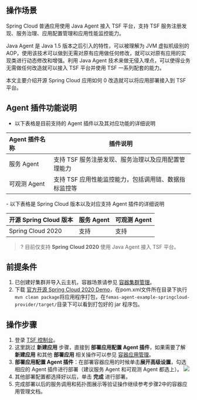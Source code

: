 
## 操作场景
Spring Cloud 普通应用使用 Java Agent 接入 TSF 平台，支持 TSF 服务注册发现、服务治理、应用配置管理和应用性能监控能力。

Java Agent 是 Java 1.5 版本之后引⼊的特性，可以被理解为 JVM 虚拟机级别的 AOP，使用该技术可以做到无需对原有应用做任何修改，就可以对原有应用的实现类进行动态修改和增强。利用 Java Agent 技术来做无侵入埋点，可以使得业务无需做任何改造就可以接入 TSF 平台并使用 TSF 一系列配套的能力。 

本文主要介绍开源 Spring Cloud 应用如何 0 改造就可以将应用部署接入到 TSF 平台。

## Agent 插件功能说明
- 以下表格是目前支持的 Agent 插件以及其对应功能的详细说明
<table>
<thead>
<tr>
<th align="left">Agent 插件名称</th>
<th>插件说明</th>
</tr>
</thead>
<tbody><tr>
<td align="left">服务 Agent</td>
<td>支持 TSF 服务注册发现、服务治理以及应用配置管理能力</td>
</tr>
<tr>
<td align="left">可观测 Agent</td>
<td>支持 TSF 应用性能监控能力，包括调用链、数据指标监控等</td>
</tr>
</tbody></table>
- 以下表格是 Spring Cloud 版本以及对应支持 Agent 插件的详细说明
<table>
<thead>
<tr>
<th align="left">开源 Spring Cloud 版本</th>
<th>服务 Agent</th>
<th>可观测 Agent</th>
</tr>
</thead>
<tbody><tr>
<td align="left">Spring Cloud 2020</td>
<td>支持</td>
<td>支持</td>
</tr>
</tbody></table>

> ? 目前仅支持 **Spring Cloud 2020** 使用 Java Agent 接入 TSF 平台。

## 前提条件

1. 已创建好集群并导入云主机，容器场景请参见 [容器集群管理](https://cloud.tencent.com/document/product/649/73965)。
2. 下载 [官方开源 Spring Cloud 2020 Demo](https://github.com/polarismesh/femas/tree/develop/femas-agent/femas-agent-example)，在pom.xml文件所在目录下执行`mvn clean package`将应用程序打包，在`femas-agent-example-springcloud-provider/target/`目录下可以看到打包好的 jar 程序包。

## 操作步骤
1. 登录 [TSF 控制台](https://console.cloud.tencent.com/tsf)。
2. 这里跳过 **新建应用** 步骤，直接到 **部署应用配置 Agent 插件**，如果需要了解 **新建应用** 和其他 **部署应用** 相关操作可以参见 [容器应用管理](https://cloud.tencent.com/document/product/649/55504)。
3. **部署应用配置 Agent 插件**：在部署容器应用的时候单击**展开高级设置**，勾选相应的 Agent 插件进行部署（建议服务 Agent 和可观测 Agent 都选上）。
   ![](https://qcloudimg.tencent-cloud.cn/raw/eb260e19253b10bc677d00f7c3b16dbe.png)
4. 其他部署配置都选择好以后，单击 **完成** 进行部署。
5. 完成部署以后的服务调用和拓扑图展示等验证操作继续参考步骤2中的容器应用管理文档。
